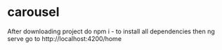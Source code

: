 # carousel

After downloading project 
do 
npm i - to install all dependencies
then ng serve
go to
http://localhost:4200/home
